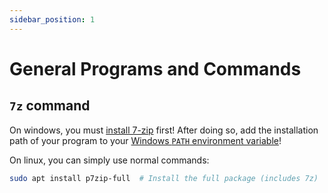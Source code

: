 ```yaml
---
sidebar_position: 1
---
```


# General Programs and Commands

## `7z` command

On windows, you must [install 7-zip](https://www.7-zip.org/download.html) first!
After doing so, add the installation path of your program to your [Windows `PATH` environment variable](https://learn.microsoft.com/en-us/previous-versions/office/developer/sharepoint-2010/ee537574(v=office.14))!

On linux, you can simply use normal commands:

```bash
sudo apt install p7zip-full  # Install the full package (includes 7z)
```
